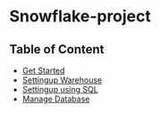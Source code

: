# Snowflake-project

## Table of Content

- [Get Started](https://github.com/deddyandri/Snowflake-project/wiki/1.-get-started)
- [Settingup Warehouse](https://github.com/deddyandri/Snowflake-project/wiki/2.-Setting-Up-Warehouse)
- [Settingup using SQL](https://github.com/deddyandri/Snowflake-project/wiki/3.-Setting-Up-Warehouse-using-SQL)
- [Manage Database](https://github.com/deddyandri/Snowflake-project/wiki/4.-Manage-Database)
  
